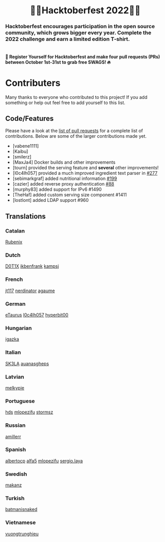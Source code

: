 <h1 align=center> 🥳🌟Hacktoberfest 2022🌟🥳</h1>

 ### Hacktoberfest encourages participation in the open source community, which grows bigger every year. Complete the 2022 challenge and earn a limited edition T-shirt.

#### <br> 📢 Register Yourself for Hacktoberfest and make four pull requests (PRs) between October 1st-31st to grab free SWAGS! 🔥



# Contributers

Many thanks to everyone who contributed to this project! If you add something or help out feel free to add yourself
to this list.

## Code/Features

Please have a look at the [list of pull requests](https://github.com/vabene1111/recipes/pulls) for 
a complete list of contributions.
Below are some of the larger contributions made yet.

- [vabene1111]
- [Kaibu]
- [smilerz]
- [MaxJa4] Docker builds and other improvements
- [tourn] provided the serving feature and **several** other improvements!
- [l0c4lh057] provided a much improved ingredient text parser in [#277](https://github.com/vabene1111/recipes/pull/277)
- [sebimarkgraf] added nutritional information [#199](https://github.com/vabene1111/recipes/pull/199)
- [cazier] added reverse proxy authentication [#88](https://github.com/vabene1111/recipes/pull/88)
- [murphy83] added support for IPv6 #1490
- [TheHaf] added custom serving size component #1411
- [lostlont] added LDAP support #960

## Translations

### Catalan

[Rubenix](https://www.transifex.com/user/profile/rubenix/)

### Dutch

[D0T1X](https://www.transifex.com/user/profile/D0T1X/)
[ikbenfrank](https://www.transifex.com/user/profile/ikbenfrank/)
[kampsj](https://www.transifex.com/user/profile/kampsj/)

### French

[jt117](https://www.transifex.com/user/profile/jt117/)
[nerdinator](https://www.transifex.com/user/profile/nerdinator/)
[agaume](https://www.transifex.com/user/profile/agaume/)

### German

[eTaurus](https://www.transifex.com/user/profile/eTaurus/)
[l0c4lh057](https://www.transifex.com/user/profile/l0c4lh057/)
[hyperbit00](https://github.com/hyperbit00)

### Hungarian

[igazka](https://www.transifex.com/user/profile/igazka/)

### Italian

[SK3LA](https://www.transifex.com/user/profile/SK3LA/)
[auanasgheps](https://www.transifex.com/user/profile/auanasgheps/)

### Latvian

[melkypie](https://github.com/melkypie)

### Portuguese

[hds](https://www.transifex.com/user/profile/hds/)
[mlopezifu](https://www.transifex.com/user/profile/mlopezifu/)
[stormsz](https://www.transifex.com/user/profile/stormsz/)

### Russian

[amillerr](https://github.com/amillerr)

### Spanish

[albertocp](https://www.transifex.com/user/profile/albertocp/)
[alfa5](https://www.transifex.com/user/profile/alfa5/)
[mlopezifu](https://www.transifex.com/user/profile/mlopezifu/)
[sergio.laya](https://www.transifex.com/user/profile/sergio.laya/)

### Swedish

[makanz](https://github.com/makanz)

### Turkish

[batmanisnaked](https://www.transifex.com/user/profile/batmanisnaked/)

### Vietnamese

[vuongtrunghieu](https://www.transifex.com/user/profile/vuongtrunghieu/)
